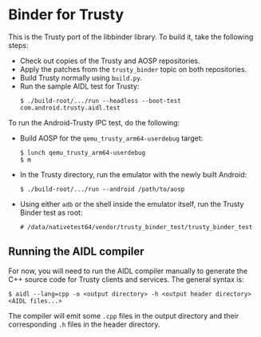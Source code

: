 # Binder for Trusty

This is the Trusty port of the libbinder library.
To build it, take the following steps:

* Check out copies of the Trusty and AOSP repositories.
* Apply the patches from the `trusty_binder` topic on both repositories.
* Build Trusty normally using `build.py`.
* Run the sample AIDL test for Trusty:
  ```shell
  $ ./build-root/.../run --headless --boot-test com.android.trusty.aidl.test
  ```

To run the Android-Trusty IPC test, do the following:

* Build AOSP for the `qemu_trusty_arm64-userdebug` target:
  ```shell
  $ lunch qemu_trusty_arm64-userdebug
  $ m
  ```
* In the Trusty directory, run the emulator with the newly built Android:
  ```shell
  $ ./build-root/.../run --android /path/to/aosp
  ```
* Using either `adb` or the shell inside the emulator itself, run the Trusty
  Binder test as root:
  ```shell
  # /data/nativetest64/vendor/trusty_binder_test/trusty_binder_test
  ```

## Running the AIDL compiler
For now, you will need to run the AIDL compiler manually to generate the C++
source code for Trusty clients and services. The general syntax is:
```shell
$ aidl --lang=cpp -o <output directory> -h <output header directory> <AIDL files...>
```

The compiler will emit some `.cpp` files in the output directory and their
corresponding `.h` files in the header directory.
